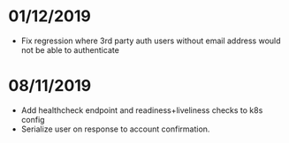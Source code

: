 # 01/12/2019
- Fix regression where 3rd party auth users without email address would not be able to authenticate 

# 08/11/2019
- Add healthcheck endpoint and readiness+liveliness checks to k8s config
- Serialize user on response to account confirmation.
